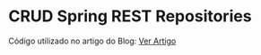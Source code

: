 # CRUD Spring REST Repositories


Código utilizado no artigo do Blog: [Ver Artigo][1]


[1]: https://medium.com/@fabiano_goes/crud-spring-rest-repositories-6bf775fbb9c6
